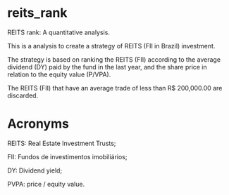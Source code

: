# reits_rank

REITS rank: A quantitative analysis.

This is a analysis to create a strategy of REITS (FII in Brazil) investment.

The strategy is based on ranking the REITS (FII) according to the average dividend (DY) paid by the fund in the last year, and the share price in relation to the equity value (P/VPA).

The REITS (FII) that have an average trade of less than R$ 200,000.00 are discarded.

# Acronyms

REITS: Real Estate Investment Trusts;

FII: Fundos de investimentos imobiliários;

DY: Dividend yield;

PVPA: price / equity value.
